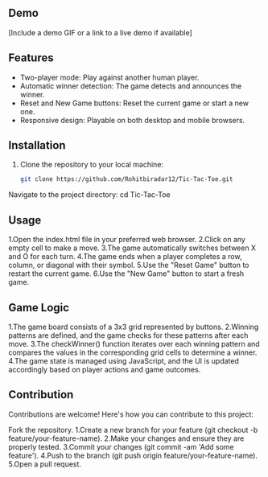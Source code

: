## Demo

[Include a demo GIF or a link to a live demo if available]

## Features

- Two-player mode: Play against another human player.
- Automatic winner detection: The game detects and announces the winner.
- Reset and New Game buttons: Reset the current game or start a new one.
- Responsive design: Playable on both desktop and mobile browsers.

## Installation

1. Clone the repository to your local machine:

   ```bash
   git clone https://github.com/Rohitbiradar12/Tic-Tac-Toe.git
   
Navigate to the project directory:
cd Tic-Tac-Toe


## Usage

1.Open the index.html file in your preferred web browser.
2.Click on any empty cell to make a move.
3.The game automatically switches between X and O for each turn.
4.The game ends when a player completes a row, column, or diagonal with their symbol.
5.Use the "Reset Game" button to restart the current game.
6.Use the "New Game" button to start a fresh game.

## Game Logic

1.The game board consists of a 3x3 grid represented by buttons.
2.Winning patterns are defined, and the game checks for these patterns after each move.
3.The checkWinner() function iterates over each winning pattern and compares the values in the corresponding grid cells to determine a winner.
4.The game state is managed using JavaScript, and the UI is updated accordingly based on player actions and game outcomes.


## Contribution

Contributions are welcome! Here's how you can contribute to this project:

Fork the repository.
1.Create a new branch for your feature (git checkout -b feature/your-feature-name).
2.Make your changes and ensure they are properly tested.
3.Commit your changes (git commit -am 'Add some feature').
4.Push to the branch (git push origin feature/your-feature-name).
5.Open a pull request.

